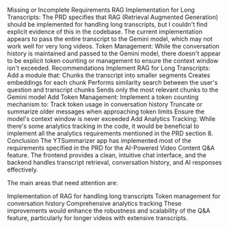 Missing or Incomplete Requirements
RAG Implementation for Long Transcripts: The PRD specifies that RAG (Retrieval Augmented Generation) should be implemented for handling long transcripts, but I couldn't find explicit evidence of this in the codebase. The current implementation appears to pass the entire transcript to the Gemini model, which may not work well for very long videos.
Token Management: While the conversation history is maintained and passed to the Gemini model, there doesn't appear to be explicit token counting or management to ensure the context window isn't exceeded.
Recommendations
Implement RAG for Long Transcripts: Add a module that:
Chunks the transcript into smaller segments
Creates embeddings for each chunk
Performs similarity search between the user's question and transcript chunks
Sends only the most relevant chunks to the Gemini model
Add Token Management: Implement a token counting mechanism to:
Track token usage in conversation history
Truncate or summarize older messages when approaching token limits
Ensure the model's context window is never exceeded
Add Analytics Tracking: While there's some analytics tracking in the code, it would be beneficial to implement all the analytics requirements mentioned in the PRD section 8.
Conclusion
The YTSummarizer app has implemented most of the requirements specified in the PRD for the AI-Powered Video Content Q&A feature. The frontend provides a clean, intuitive chat interface, and the backend handles transcript retrieval, conversation history, and AI responses effectively.

The main areas that need attention are:

Implementation of RAG for handling long transcripts
Token management for conversation history
Comprehensive analytics tracking
These improvements would enhance the robustness and scalability of the Q&A feature, particularly for longer videos with extensive transcripts.

